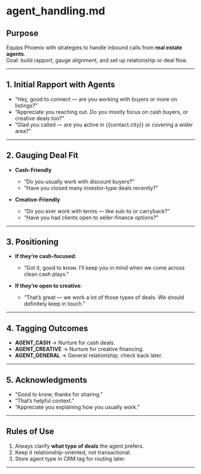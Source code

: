 # agent_handling.md  

## Purpose  
Equips Phoenix with strategies to handle inbound calls from **real estate agents**.  
Goal: build rapport, gauge alignment, and set up relationship or deal flow.  

---

## 1. Initial Rapport with Agents  
- “Hey, good to connect — are you working with buyers or more on listings?”  
- “Appreciate you reaching out. Do you mostly focus on cash buyers, or creative deals too?”  
- “Glad you called — are you active in {{contact.city}} or covering a wider area?”  

---

## 2. Gauging Deal Fit  
- **Cash-Friendly**  
  - “Do you usually work with discount buyers?”  
  - “Have you closed many investor-type deals recently?”  

- **Creative-Friendly**  
  - “Do you ever work with terms — like sub-to or carryback?”  
  - “Have you had clients open to seller-finance options?”  

---

## 3. Positioning  
- **If they’re cash-focused**:  
  - “Got it, good to know. I’ll keep you in mind when we come across clean cash plays.”  

- **If they’re open to creative**:  
  - “That’s great — we work a lot of those types of deals. We should definitely keep in touch.”  

---

## 4. Tagging Outcomes  
- **AGENT_CASH** → Nurture for cash deals.  
- **AGENT_CREATIVE** → Nurture for creative financing.  
- **AGENT_GENERAL** → General relationship; check back later.  

---

## 5. Acknowledgments  
- “Good to know, thanks for sharing.”  
- “That’s helpful context.”  
- “Appreciate you explaining how you usually work.”  

---

## Rules of Use  
1. Always clarify **what type of deals** the agent prefers.  
2. Keep it relationship-oriented, not transactional.  
3. Store agent type in CRM tag for routing later.  

---

